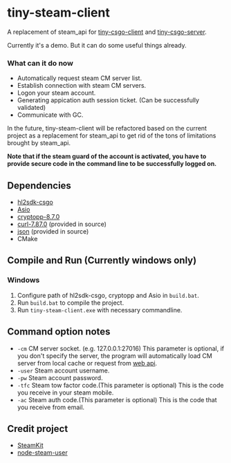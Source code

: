 # tiny-steam-client
 A replacement of steam_api for [tiny-csgo-client](https://github.com/yourmnbbn/tiny-csgo-client) and [tiny-csgo-server](https://github.com/yourmnbbn/tiny-csgo-server).   

 Currently it's a demo. But it can do some useful things already.

 ### What can it do now
 - Automatically request steam CM server list.
 - Establish connection with steam CM servers. 
 - Logon your steam account. 
 - Generating appication auth session ticket. (Can be successfully validated)
 - Communicate with GC.

  In the future, tiny-steam-client will be refactored based on the current project as a replacement for steam_api to get rid of the tons of limitations brought by steam_api.  

**Note that if the steam guard of the account is activated, you have to provide secure code in the command line to be successfully logged on.**

## Dependencies
 - [hl2sdk-csgo](https://github.com/alliedmodders/hl2sdk)
 - [Asio](https://github.com/chriskohlhoff/asio) 
 - [cryptopp-8.7.0](https://github.com/weidai11/cryptopp)
 - [curl-7.87.0](https://github.com/curl/curl) (provided in source)
 - [json](https://github.com/nlohmann/json) (provided in source)
 - CMake

## Compile and Run (Currently windows only)
### Windows
1. Configure path of hl2sdk-csgo, cryptopp and Asio in `build.bat`.
2. Run `build.bat` to compile the project.
4. Run `tiny-steam-client.exe` with necessary commandline.

 ## Command option notes
- `-cm` CM server socket. (e.g. 127.0.0.1:27016) This parameter is optional, if you don't specify the server, the program will automatically load CM server from local cache or request from [web api](https://api.steampowered.com/ISteamDirectory/GetCMList/v1/?format=json&cellid=0).
- `-user` Steam account username.
- `-pw` Steam account password.
- `-tfc` Steam tow factor code.(This parameter is optional) This is the code you receive in your steam mobile.
- `-ac` Steam auth code.(This parameter is optional) This is the code that you receive from email.

## Credit project
 - [SteamKit](https://github.com/SteamRE/SteamKit)
 - [node-steam-user](https://github.com/DoctorMcKay/node-steam-user) 